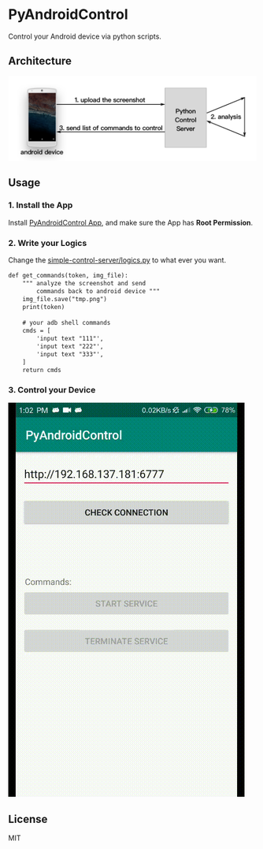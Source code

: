 # PyAndroidControl
Control your Android device via python scripts.

## Architecture
![](architecture.png)

## Usage
### 1. Install the App
Install [PyAndroidControl App](https://github.com/nladuo/PyAndroidControl/releases), and make sure the App has **Root Permission**.

### 2. Write your Logics
Change the [simple-control-server/logics.py](simple-control-server/logics.py) to what ever you want.
```
def get_commands(token, img_file):
    """ analyze the screenshot and send 
        commands back to android device """
    img_file.save("tmp.png")
    print(token)

    # your adb shell commands
    cmds = [
        'input text "111"',
        'input text "222"',
        'input text "333"',
    ]
    return cmds

```
### 3. Control your Device
![](demo.gif)
## License
MIT
